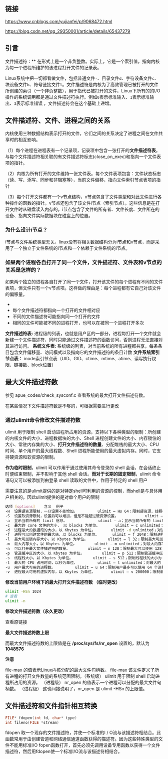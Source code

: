 ## 链接

https://www.cnblogs.com/yujianfei/p/9068472.html

https://blog.csdn.net/qq_29350001/article/details/65437279

## 引言

文件描述符：** 在形式上是一个非负整数。实际上，它是一个索引值，指向内核为每一个进程所维护的该进程打开文件的记录表。 

Linux系统中把一切都看做文件，包括普通文件`-`、目录文件`d`、字符设备文件`c`、块设备文件`b`、符号链接文件`l`。文件描述符是内核为了高效管理已被打开的文件所创建的索引（一个非负整数），用于指代已被打开的文件，Linux下所有的的I/O操作的系统调用都是通过文件描述符执行。例如`0`表示标准输入、`1`表示标准输出、`3`表示标准错误 ，文件描述符会在这个基础上递增。 

## 文件描述符、文件、进程之间的关系

内核使用三种数据结构表示打开的文件，它们之间的关系决定了进程之间在文件共享时的相互影响。

（1）每个进程在进程表有一个记录项，记录项中包含一张打开的**文件描述符表**。与每个文件描述符相关联的有文件描述符标志(close_on_exec)和指向一个文件表项的指针。

（2）内核为所有打开的文件维持一张文件表。每个文件表项包含：文件状态标志（读、写、添写、同步和非阻塞等），当前文件偏移，指向文件索引节点表项的指针

（3）每个打开文件都有一个v节点结构，v节点包含了文件类型和对此文件进行各种操作的函数的指针。v节点还包含了该文件i节点（索引节点）。这些信息是在打开文件时从磁盘读入内存的。i节点包含了文件的所有者、文件长度、文件所在的设备、指向文件实际数据块在磁盘上的位置。

### 为什么设计i节点？

 i节点与文件系统类型无关。linux没有将相关数据结构分为i节点和v节点，而是采用了一个独立于文件系统的i节点和一个依赖于文件系统的i节点。

### 如果两个进程各自打开了同一个文件，文件描述符、文件表和v节点的关系是怎样的？

如果两个独立的进程各自打开了同一个文件，打开该文件的每个进程有不同的文件表项，但文件只有一个v节点项。这样做的理由是：每个进程都有它自己对该文件的偏移量。

- 
- 每个文件描述符都指向一个打开的文件相对应
- 不同的文件描述符可能指向同一个打开的文件
- 相同的文件可能被不同的进程打开，也可以在被同一个进程打开多次

**文件描述符表:** 进程级的列表，也就是用户区的一部分，进程每打开一个文件就会新建一个文件描述符，同时只能通过文件描述符的函数访问，否则进程无法直接对其进行访问。 **系统文件表:** 系统级的列表，对当前系统的所有进程都共享，每条条目包含文件偏移量、访问模式以及指向它的文件描述符的条目计数 **文件系统索引节点表：** inode索引节点表（UID、GID、ctime、mtime、atime、读写执行权限、链接数、block位置） 

## 最大文件描述符数

参见 apue_codes/check_sysconf.c 查看系统的最大打开文件描述符数。

在某些情况下文件描述符数是不够的，可根据需要进行更改

### 通过ulimit命令修改文件描述符数

ulimit 用于限制 shell 启动进程所占用的资源，支持以下各种类型的限制：所创建的内核文件的大小、进程数据块的大小、Shell 进程创建文件的大小、内存锁住的大小、常驻内存集的大小、**打开文件描述符的数量**、分配堆栈的最大大小、CPU 时间、单个用户的最大线程数、Shell 进程所能使用的最大虚拟内存。同时，它支持硬资源和软资源的限制。

**作为临时限制**，ulimit 可以作用于通过使用其命令登录的 shell 会话，在会话终止时便结束限制，并不影响于其他 shell 会话。**而对于长期的固定限制**，ulimit 命令语句又可以被添加到由登录 shell 读取的文件中，作用于特定的 shell 用户

需要注意的是ulimit提供的是对特定shell可利用的资源的控制，而shell是与具体用户相关的。因此ulimit提供的是对单个用户的限制

```bash
选项 [options]	含义	例子
-H	设置硬资源限制，一旦设置不能增加。	      ulimit – Hs 64；限制硬资源，线程栈大小为 64K。
-S	设置软资源限制，设置后可以增加，但是不能超过硬资源设置。	        ulimit – Sn 32；限制软资源，32 个文件描述符。
-a	显示当前所有的 limit 信息。	           ulimit – a；显示当前所有的 limit 信息。
-c	最大的 core 文件的大小， 以 blocks 为单位。      	ulimit – c unlimited； 对生成的 core 文件的大小不进行限制。
-d	进程最大的数据段的大小，以 Kbytes 为单位。     	ulimit -d unlimited；对进程的数据段大小不进行限制。
-f	进程可以创建文件的最大值，以 blocks 为单位。     	ulimit – f 2048；限制进程可以创建的最大文件大小为 2048 blocks。
-l	最大可加锁内存大小，以 Kbytes 为单位。       	ulimit – l 32；限制最大可加锁内存大小为 32 Kbytes。
-m	最大内存大小，以 Kbytes 为单位。       	ulimit – m unlimited；对最大内存不进行限制。
-n	可以打开最大文件描述符的数量。	       ulimit – n 128；限制最大可以使用 128 个文件描述符。
-p	管道缓冲区的大小，以 Kbytes 为单位。	      ulimit – p 512；限制管道缓冲区的大小为 512 Kbytes。
-s	线程栈大小，以 Kbytes 为单位。      	ulimit – s 512；限制线程栈的大小为 512 Kbytes。
-t	最大的 CPU 占用时间，以秒为单位。     	ulimit – t unlimited；对最大的 CPU 占用时间不进行限制。
-u	用户最大可用的进程数。     	ulimit – u 64；限制用户最多可以使用 64 个进程。
-v	进程最大可用的虚拟内存，以 Kbytes 为单位。    	ulimit – v 200000；限制最大可用的虚拟内存为 200000 Kbytes。

```

**修改当前用户环境下的最大打开文件描述符数 （临时更改）**

```bash
ulimit -HSn 1024
# 查看
ulimit -n
```

**修改文件描述符数（永久更改）**

查看原链接

**最大文件描述符数上限**

而最大文件描述符数的上限值是在 **/proc/sys/fs/nr_open** 设置的，默认为 **1048576**

**注意**

file-max 的值表示Linux内核分配的最大文件句柄数。
file-max 该文件定义了所有进程的打开文件数量的系统范围限制。（系统级）
ulimit 用于限制 shell 启动进程所占用的资源。 （进程级）
nr_open 的值表示一个进程可以分配的最大文件句柄数。 （进程级）
这也间接说明了，nr_open 是 ulimit -HSn 的上限值。

## 文件描述符和文件指针相互转换

```c
FILE* fdopen(int fd, char* type)
int fileno(FILE *stream)
```

fdopen 取一个现存的文件描述符，并使一个标准的I / O流与该描述符相结合。此函数常用于由创建管道和网络通信通道函数获得的描述符。因为这些特殊类型的文件不能用标准I/O fopen函数打开，首先必须先调用设备专用函数以获得一个文件描述符，然后用fdopen使一个标准I/O流与该描述符相结合。